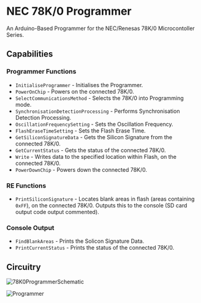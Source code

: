 # NEC 78K/0 Programmer
An Arduino-Based Programmer for the NEC/Renesas 78K/0 Microcontoller Series.

## Capabilities

### Programmer Functions
- ```InitialiseProgrammer``` - Initialises the Programmer.
- ```PowerOnChip``` - Powers on the connected 78K/0.
- ```SelectCommunicationsMethod``` - Selects the 78K/0 into Programming mode.
- ```SynchronisationDetectionProcessing``` - Performs Synchronisation Detection Processing.
- ```OscillationFrequencySetting``` - Sets the Oscillation Frequency.
- ```FlashEraseTimeSetting``` - Sets the Flash Erase Time.
- ```GetSiliconSignatureData``` - Gets the Silicon Signature from the connected 78K/0.
- ```GetCurrentStatus``` - Gets the status of the connected 78K/0.
- ```Write``` - Writes data to the specified location within Flash, on the connected 78K/0.
- ```PowerDownChip``` - Powers down the connected 78K/0.

### RE Functions
- ```PrintSiliconSignature``` - Locates blank areas in flash (areas containing ```0xFF```), on the connected 78K/0. Outputs this to the console (SD card output code output commented).

### Console Output
- ```FindBlankAreas``` - Prints the Solicon Signature Data.
- ```PrintCurrentStatus``` - Prints the status of the connected 78K/0.

## Circuitry
![78K0ProgrammerSchematic](https://github.com/user-attachments/assets/8c9592f7-980f-4928-a4e6-9960cc3ada82)

![Programmer](https://github.com/user-attachments/assets/9eb82d6f-0c51-472b-aa00-cde0c601fff3)
